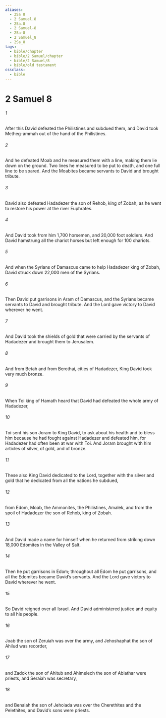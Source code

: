```yaml
---
aliases:
  - 2Sa 8
  - 2 Samuel.8
  - 2Sa.8
  - 2 Samuel-8
  - 2Sa-8
  - 2 Samuel_8
  - 2Sa_8
tags:
  - bible/chapter
  - bible/2 Samuel/chapter
  - bible/2 Samuel/8
  - bible/old testament
cssclass:
  - bible
---
```


# 2 Samuel 8

###### 1
After this David defeated the Philistines and subdued them, and David took Metheg-ammah out of the hand of the Philistines.
###### 2
And he defeated Moab and he measured them with a line, making them lie down on the ground. Two lines he measured to be put to death, and one full line to be spared. And the Moabites became servants to David and brought tribute.
###### 3
David also defeated Hadadezer the son of Rehob, king of Zobah, as he went to restore his power at the river Euphrates.
###### 4
And David took from him 1,700 horsemen, and 20,000 foot soldiers. And David hamstrung all the chariot horses but left enough for 100 chariots.
###### 5
And when the Syrians of Damascus came to help Hadadezer king of Zobah, David struck down 22,000 men of the Syrians.
###### 6
Then David put garrisons in Aram of Damascus, and the Syrians became servants to David and brought tribute. And the Lord gave victory to David wherever he went.
###### 7
And David took the shields of gold that were carried by the servants of Hadadezer and brought them to Jerusalem.
###### 8
And from Betah and from Berothai, cities of Hadadezer, King David took very much bronze.
###### 9
When Toi king of Hamath heard that David had defeated the whole army of Hadadezer,
###### 10
Toi sent his son Joram to King David, to ask about his health and to bless him because he had fought against Hadadezer and defeated him, for Hadadezer had often been at war with Toi. And Joram brought with him articles of silver, of gold, and of bronze.
###### 11
These also King David dedicated to the Lord, together with the silver and gold that he dedicated from all the nations he subdued,
###### 12
from Edom, Moab, the Ammonites, the Philistines, Amalek, and from the spoil of Hadadezer the son of Rehob, king of Zobah.
###### 13
And David made a name for himself when he returned from striking down 18,000 Edomites in the Valley of Salt.
###### 14
Then he put garrisons in Edom; throughout all Edom he put garrisons, and all the Edomites became David’s servants. And the Lord gave victory to David wherever he went.
###### 15
So David reigned over all Israel. And David administered justice and equity to all his people.
###### 16
Joab the son of Zeruiah was over the army, and Jehoshaphat the son of Ahilud was recorder,
###### 17
and Zadok the son of Ahitub and Ahimelech the son of Abiathar were priests, and Seraiah was secretary,
###### 18
and Benaiah the son of Jehoiada was over the Cherethites and the Pelethites, and David’s sons were priests.


